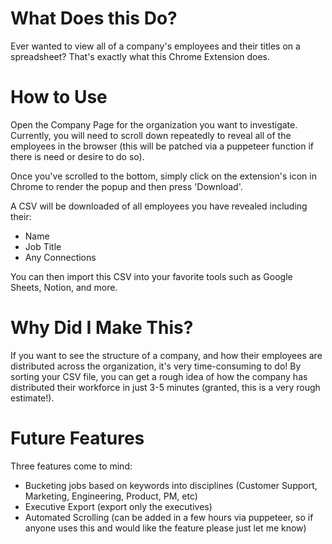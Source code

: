 # What Does this Do?
Ever wanted to view all of a company's employees and their titles on a spreadsheet? That's exactly what this Chrome Extension does.

# How to Use
Open the Company Page for the organization you want to investigate. Currently, you will need to scroll down repeatedly to reveal all of the employees in the browser (this will be patched via a puppeteer function if there is need or desire to do so).

Once you've scrolled to the bottom, simply click on the extension's icon in Chrome to render the popup and then press 'Download'.

A CSV will be downloaded of all employees you have revealed including their:
- Name
- Job Title
- Any Connections

You can then import this CSV into your favorite tools such as Google Sheets, Notion, and more.

# Why Did I Make This?
If you want to see the structure of a company, and how their employees are distributed across the organization, it's very time-consuming to do! By sorting your CSV file, you can get a rough idea of how the company has distributed their workforce in just 3-5 minutes (granted, this is a very rough estimate!).

# Future Features
Three features come to mind:
- Bucketing jobs based on keywords into disciplines (Customer Support, Marketing, Engineering, Product, PM, etc)
- Executive Export (export only the executives)
- Automated Scrolling (can be added in a few hours via puppeteer, so if anyone uses this and would like the feature please just let me know)
